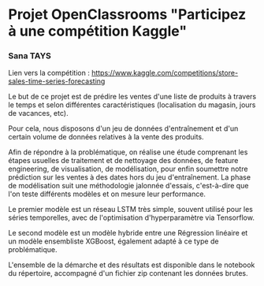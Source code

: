 # Projet OpenClassrooms "Participez à une compétition Kaggle"
### Sana TAYS

Lien vers la compétition : https://www.kaggle.com/competitions/store-sales-time-series-forecasting

Le but de ce projet est de prédire les ventes d'une liste de produits à travers le temps et selon différentes caractéristiques (localisation du magasin, jours de vacances, etc).

Pour cela, nous disposons d'un jeu de données d'entraînement et d'un certain volume de données relatives à la vente des produits.


Afin de répondre à la problématique, on réalise une étude comprenant les étapes usuelles de traitement et de nettoyage des données, de feature engineering, de visualisation, de modélisation, pour enfin soumettre notre prédiction sur les ventes à des dates hors du jeu d'entraînement.
La phase de modélisation suit une méthodologie jalonnée d'essais, c'est-à-dire que l'on teste différents modèles et on mesure leur performance.


Le premier modèle est un réseau LSTM très simple, souvent utilisé pour les séries temporelles, avec de l'optimisation d'hyperparamètre via Tensorflow.

Le second modèle est un modèle hybride entre une Régression linéaire et un modèle ensembliste XGBoost, également adapté à ce type de problématique.


L'ensemble de la démarche et des résultats est disponible dans le notebook du répertoire, accompagné d'un fichier zip contenant les données brutes.
